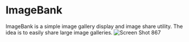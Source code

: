 # ImageBank
ImageBank is a simple image gallery display and image share utility. The idea is to easily share large image galleries.
![Screen Shot 867](https://user-images.githubusercontent.com/35855133/202309738-3795d778-0bb5-4359-b0cd-209a63af4c42.JPG)
